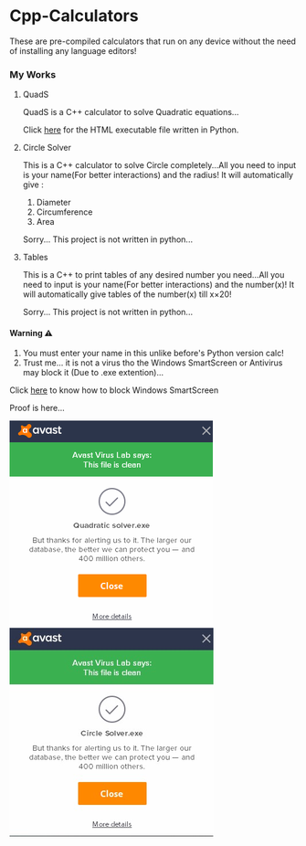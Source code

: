 # Cpp-Calculators
These are pre-compiled calculators that run on any device without the need of installing any language editors!

### My Works
1. QuadS
    
    QuadS is a C++ calculator to solve Quadratic equations...
    
    Click [here](https://github.com/AmithS01/Mega-Calculators/blob/master/QuadS.HTML) for the HTML executable file written in Python.

2. Circle Solver
    
    This is a C++ calculator to solve Circle completely...All you need to input is your name(For better interactions) and the radius! It will automatically give :
    1. Diameter 
    2. Circumference 
    3. Area
    
    Sorry... This project is not written in python...

3. Tables
    
    This is a C++ to print tables of any desired number you need...All you need to input is your name(For better interactions) and the number(x)! It will automatically give tables of the number(x) till x×20!
    
    Sorry... This project is not written in python...

#### Warning ⚠ 
1. You must enter your name in this unlike before's Python version calc!
2. Trust me... it is not a virus tho the Windows SmartScreen or Antivirus may block it (Due to .exe extention)...

Click [here](https://www.windowscentral.com/how-disable-smartscreen-trusted-app-windows-10) to know how to block Windows SmartScreen 

Proof is here...

![Proof For QuadS](https://github.com/AmithS01/Cpp-Calculators/blob/main/Proof%20QUADS.png)
![](https://github.com/AmithS01/Cpp-Calculators/blob/main/Proof%20Circle%20Solver.jpg)
